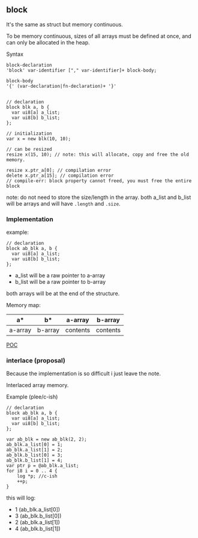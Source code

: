 ## block

It's the same as struct but memory continuous.

To be memory continuous, sizes of all arrays must
be defined at once, and can only be allocated in the heap.


Syntax

```syntax
block-declaration
'block' var-identifier ["," var-identifier]+ block-body;

block-body
'{' (var-declaration|fn-declaration)+ '}'
```


```plee

// declaration
block blk a, b {
  var ui8[a] a_list;
  var ui8[b] b_list;
};

// initialization
var x = new blk(10, 10);

// can be resized
resize x(15, 10); // note: this will allocate, copy and free the old memory.

```

```plee-err
resize x.ptr_a[0]; // compilation error
delete x.ptr_a[15]; // compilation error
// compile-err: block property cannot freed, you must free the entire block
```

note: do not need to store the size/length in the array.
both a_list and b_list will be arrays and will have
`.length` and `.size`.


### Implementation

example:
```plee
// declaration
block ab_blk a, b {
  var ui8[a] a_list;
  var ui8[b] b_list;
};
```
* a_list will be a raw pointer to a-array
* b_list will be a raw pointer to b-array

both arrays will be at the end of the structure.

Memory map:

| a*    | b*    | a-array  | b-array  |
|:-----:|:-----:|:--------:|:--------:|
|a-array|b-array| contents | contents |

[POC](https://github.com/llafuente/language/blob/master/playground/contiguos-memeory.c)


### interlace (proposal)

Because the implementation is so difficult i just leave the note.

Interlaced array memory.

Example (plee/c-ish)

```
// declaration
block ab_blk a, b {
  var ui8[a] a_list;
  var ui8[b] b_list;
};

var ab_blk = new ab_blk(2, 2);
ab_blk.a_list[0] = 1;
ab_blk.a_list[1] = 2;
ab_blk.b_list[0] = 3;
ab_blk.b_list[1] = 4;
var ptr p = @ab_blk.a_list;
for i8 i = 0 .. 4 {
    log *p; //c-ish
    ++p;
}
```

this will log:
* 1 (ab_blk.a_list[0])
* 3 (ab_blk.b_list[0])
* 2 (ab_blk.a_list[1])
* 4 (ab_blk.b_list[1])
